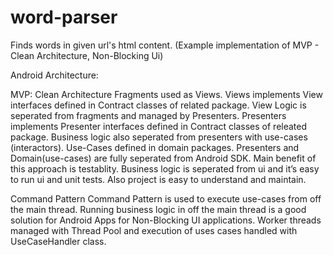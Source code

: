 # word-parser
Finds words in given url's html content. (Example implementation of MVP - Clean Architecture, Non-Blocking Ui)

Android Architecture:

MVP: Clean  Architecture
Fragments used as Views. Views implements View interfaces defined in Contract classes of related package. View Logic is seperated from fragments and managed by Presenters. Presenters implements Presenter interfaces defined in Contract classes of releated package.
Business logic also seperated from presenters with use-cases (interactors). Use-Cases defined in domain packages. Presenters and Domain(use-cases) are fully seperated from Android SDK. Main benefit of this approach is testablity. Business logic is seperated from ui and it’s easy to run ui and unit tests. Also project is easy to understand and maintain.

Command Pattern
Command Pattern is used to execute use-cases from off the main thread. Running business logic in off the main thread is a good solution for Android Apps for Non-Blocking UI applications. Worker threads managed with Thread Pool and execution of uses cases handled with UseCaseHandler class.



